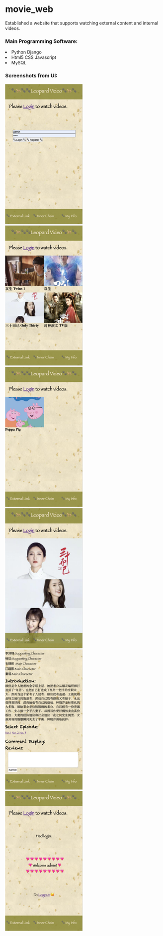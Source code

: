 # movie_web

Established a website that supports watching external content and internal videos.


<h3>Main Programming Software:</h3>
<li> Python Django </li>

<li> Html5 CSS Javascript </li>

<li> MySQL </li>

<h3>Screenshots from UI:</h3>

<img width="250" height="450" src="https://github.com/ConnieZhu/movie_web/blob/master/img/Login.png" /> &nbsp; <img width="250" height="450" src="https://github.com/ConnieZhu/movie_web/blob/master/img/External.png" /> &nbsp; <img width="250" height="450" src="https://github.com/ConnieZhu/movie_web/blob/master/img/Inner.png" /> &nbsp; <img width="250" height="450" src="https://github.com/ConnieZhu/movie_web/blob/master/img/poster.png" /> &nbsp; <img width="250" height="450" src="https://github.com/ConnieZhu/movie_web/blob/master/img/Info.png" /> &nbsp; <img width="250" height="450" src="https://github.com/ConnieZhu/movie_web/blob/master/img/My.png" /> 
